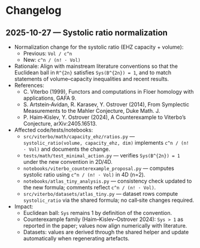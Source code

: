 # Changelog

## 2025-10-27 — Systolic ratio normalization

- Normalization change for the systolic ratio (EHZ capacity + volume):
  - Previous: `Vol / c^n`
  - New: `c^n / (n! · Vol)`
- Rationale: Align with mainstream literature conventions so that the Euclidean ball in `R^{2n}` satisfies `Sys(B^{2n}) = 1`, and to match statements of volume–capacity inequalities and recent results.
- References:
  - C. Viterbo (1999), Functors and computations in Floer homology with applications, GAFA 9.
  - S. Artstein‑Avidan, R. Karasev, Y. Ostrover (2014), From Symplectic Measurements to the Mahler Conjecture, Duke Math. J.
  - P. Haim‑Kislev, Y. Ostrover (2024), A Counterexample to Viterbo’s Conjecture, arXiv:2405.16513.
- Affected code/tests/notebooks:
  - `src/viterbo/math/capacity_ehz/ratios.py` — `systolic_ratio(volume, capacity_ehz, dim)` implements `c^n / (n! · Vol)` and documents the change.
  - `tests/math/test_minimal_action.py` — verifies `Sys(B^{2n}) = 1` under the new convention in 2D/4D.
  - `notebooks/viterbo_counterexample_proposal.py` — computes systolic ratio using `c^n / (n! · Vol)` in 4D (n=2).
  - `notebooks/atlas_tiny_analysis.py` — consistency check updated to the new formula; comments reflect `c^n / (n! · Vol)`.
  - `src/viterbo/datasets/atlas_tiny.py` — dataset rows compute `systolic_ratio` via the shared formula; no call‑site changes required.
- Impact:
  - Euclidean ball: `Sys` remains 1 by definition of the convention.
  - Counterexample family (Haim–Kislev–Ostrover 2024): `Sys > 1` as reported in the paper; values now align numerically with literature.
  - Datasets: values are derived through the shared helper and update automatically when regenerating artefacts.

